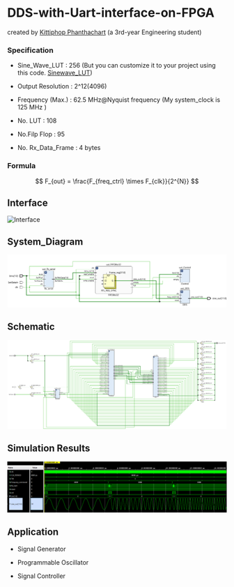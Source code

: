 # DDS-with-Uart-interface-on-FPGA
created by [Kittiphop Phanthachart](https://bento.me/mac-kittiphop) (a 3rd-year Engineering student)


### Specification 
- Sine_Wave_LUT      : 256  (But you can customize it to your project using this code. [Sinewave_LUT](https://github.com/XACKIES/DDS-with-Uart-interface/blob/main/Sinewave_LUT.py))

- Output Resolution  : 2^12(4096)

- Frequency (Max.)    : 62.5 MHz@Nyquist frequency  (My system_clock is 125 MHz )

- No. LUT : 108

- No.Filp Flop : 95

- No. Rx_Data_Frame : 4 bytes


### Formula


$$
F_{out} = \frac{F_{freq_ctrl} \times F_{clk}}{2^{N}}
$$




## Interface
![Interface](https://github.com/XACKIES/DDS-with-Uart-interface-on-FPGA/blob/main/Doc/DDS_Interface.jpg)

## System_Diagram
![System_Diagram](https://github.com/XACKIES/DDS-with-Uart-interface/blob/main/Doc/System_Diagram.png)

## Schematic
![Schematic](https://github.com/XACKIES/DDS-with-Uart-interface/blob/main/Doc/Schematic%20.png)

## Simulation Results
![Simulation Results](https://github.com/XACKIES/DDS-with-Uart-interface/blob/main/Doc/Simmulation_Result.png)


## Application

- Signal Generator 
  
- Programmable Oscillator

- Signal Controller
